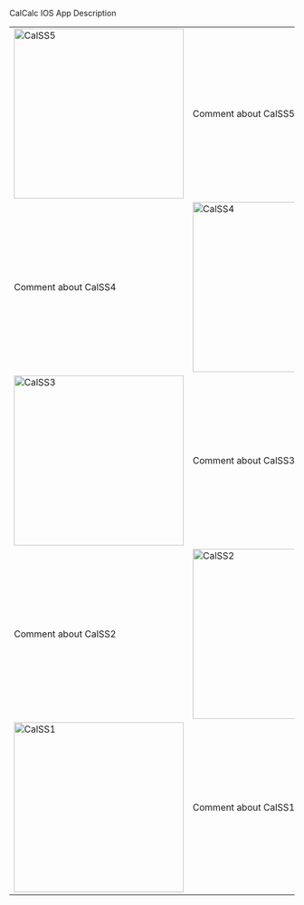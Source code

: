 CalCalc IOS App Description

<table>
  <tr>
    <td>
      <img src="https://github.com/user-attachments/assets/cd83d70b-3fc6-40b0-9887-4c576bc5ed9e" alt="CalSS5" width="300"/>
    </td>
    <td>
      <p>Comment about CalSS5</p>
    </td>
  </tr>
  <tr>
    <td>
      <p>Comment about CalSS4</p>
    </td>
    <td>
      <img src="https://github.com/user-attachments/assets/3ab4e987-a797-4d99-b4f9-a50e3c259856" alt="CalSS4" width="300"/>
    </td>
  </tr>
  <tr>
    <td>
      <img src="https://github.com/user-attachments/assets/24400406-9926-4cb5-9cc5-8384b196e386" alt="CalSS3" width="300"/>
    </td>
    <td>
      <p>Comment about CalSS3</p>
    </td>
  </tr>
  <tr>
    <td>
      <p>Comment about CalSS2</p>
    </td>
    <td>
      <img src="https://github.com/user-attachments/assets/c55da8e5-f8d1-40e6-8596-02462b8b170b" alt="CalSS2" width="300"/>
    </td>
  </tr>
  <tr>
    <td>
      <img src="https://github.com/user-attachments/assets/cac56ae5-f11d-4882-8fda-f75e884f179c" alt="CalSS1" width="300"/>
    </td>
    <td>
      <p>Comment about CalSS1</p>
    </td>
  </tr>
</table>
